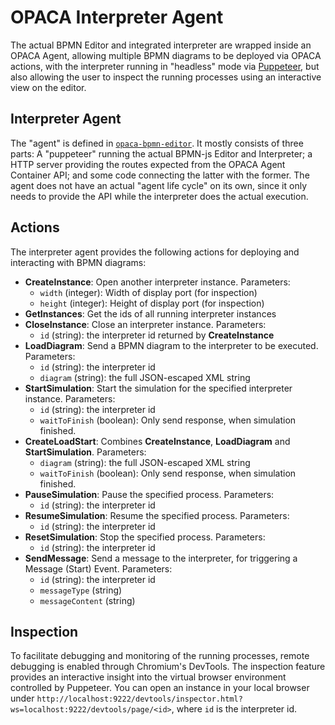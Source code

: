 # OPACA Interpreter Agent

The actual BPMN Editor and integrated interpreter are wrapped inside an OPACA Agent, allowing multiple BPMN diagrams to be deployed via OPACA actions, with the interpreter running in "headless" mode via [Puppeteer](https://github.com/puppeteer/puppeteer), but also allowing the user to inspect the running processes using an interactive view on the editor.


## Interpreter Agent

The "agent" is defined in [`opaca-bpmn-editor`](../opaca-bpmn-editor). It mostly consists of three parts: A "puppeteer" running the actual BPMN-js Editor and Interpreter; a HTTP server providing the routes expected from the OPACA Agent Container API; and some code connecting the latter with the former. The agent does not have an actual "agent life cycle" on its own, since it only needs to provide the API while the interpreter does the actual execution.


## Actions

The interpreter agent provides the following actions for deploying and interacting with BPMN diagrams:

- **CreateInstance**: Open another interpreter instance. Parameters:
  - `width` (integer): Width of display port (for inspection)
  - `height` (integer): Height of display port (for inspection)
- **GetInstances**: Get the ids of all running interpreter instances
- **CloseInstance**: Close an interpreter instance. Parameters:
  - `id` (string): the interpreter id returned by **CreateInstance**
- **LoadDiagram**: Send a BPMN diagram to the interpreter to be executed. Parameters:
  - `id` (string): the interpreter id 
  - `diagram` (string): the full JSON-escaped XML string
- **StartSimulation**: Start the simulation for the specified interpreter instance. Parameters:
  - `id` (string): the interpreter id
  - `waitToFinish` (boolean): Only send response, when simulation finished.
- **CreateLoadStart**: Combines **CreateInstance**, **LoadDiagram** and **StartSimulation**. Parameters:
  - `diagram` (string): the full JSON-escaped XML string
  - `waitToFinish` (boolean): Only send response, when simulation finished.
- **PauseSimulation**: Pause the specified process. Parameters:
  - `id` (string): the interpreter id
- **ResumeSimulation**: Resume the specified process. Parameters:
  - `id` (string): the interpreter id
- **ResetSimulation**: Stop the specified process. Parameters:
  - `id` (string): the interpreter id
- **SendMessage**: Send a message to the interpreter, for triggering a Message (Start) Event. Parameters:
  - `id` (string): the interpreter id
  - `messageType` (string)
  - `messageContent` (string)
    
## Inspection

To facilitate debugging and monitoring of the running processes, remote debugging is enabled through Chromium's DevTools. The inspection feature provides an interactive insight into the virtual browser environment controlled by Puppeteer. You can open an instance in your local browser under `http://localhost:9222/devtools/inspector.html?ws=localhost:9222/devtools/page/<id>`, where `id` is the interpreter id.
